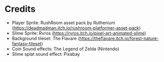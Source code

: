 # Credits
* Player Sprite: RushRoom asset pack by Ruthenium (https://deadmadman.itch.io/rushroom-platformer-asset-pack)
* Slime Sprite: Rvros (https://rvros.itch.io/pixel-art-animated-slime)
* Background tileset: The Flavare (https://theflavare.itch.io/forest-nature-fantasy-tileset)
* Coin Sound effects: The Legend of Zelda (Nintendo)
* Slime splat sound effect: Pixabay